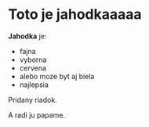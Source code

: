 # Toto je jahodkaaaaa

**Jahodka** je:
* fajna
* vyborna
* cervena
* alebo moze byt aj biela
* najlepsia

Pridany riadok.

A radi ju papame.

